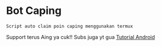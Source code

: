 # Bot Caping
```
Script auto claim poin caping menggunakan termux
```
Support terus Aing ya cuk!!
Subs juga yt gua [Tutorial Android](https://www.youtube.com/channel/UCLRXFyMN0L8yH9F-xxOd7Og)
